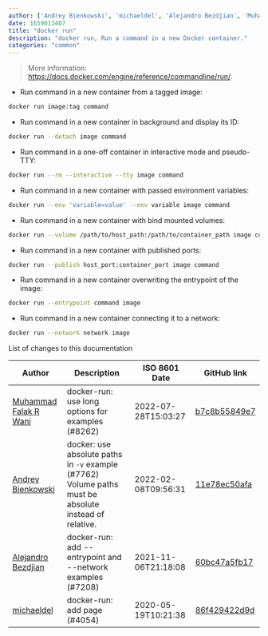 ```yaml
---
author: ['Andrey Bienkowski', 'michaeldel', 'Alejandro Bezdjian', 'Muhammad Falak R Wani']
date: 1659013407
title: "docker run"
description: "docker run, Run a command in a new Docker container."
categories: "common"
---
```

> More information: <https://docs.docker.com/engine/reference/commandline/run/>.

- Run command in a new container from a tagged image:

```bash
docker run image:tag command
```

- Run command in a new container in background and display its ID:

```bash
docker run --detach image command
```

- Run command in a one-off container in interactive mode and pseudo-TTY:

```bash
docker run --rm --interactive --tty image command
```

- Run command in a new container with passed environment variables:

```bash
docker run --env 'variable=value' --env variable image command
```

- Run command in a new container with bind mounted volumes:

```bash
docker run --volume /path/to/host_path:/path/to/container_path image command
```

- Run command in a new container with published ports:

```bash
docker run --publish host_port:container_port image command
```

- Run command in a new container overwriting the entrypoint of the image:

```bash
docker run --entrypoint command image
```

- Run command in a new container connecting it to a network:

```bash
docker run --network network image
```
List of changes to this documentation


Author | Description | ISO 8601 Date | GitHub link
------|-----|-----|-----
[Muhammad Falak R Wani](mailto:falakreyaz@gmail.com) | docker-run: use long options for examples (#8262) | 2022-07-28T15:03:27 | [b7c8b55849e7](https://github.com/tldr-pages/tldr/commit/b7c8b55849e7ace9394c375e6533a920682c0a78)
[Andrey Bienkowski](mailto:hexagonrecursion@gmail.com) | docker: use absolute paths in `-v` example (#7762) Volume paths must be absolute instead of relative. | 2022-02-08T09:56:31 | [11e78ec50afa](https://github.com/tldr-pages/tldr/commit/11e78ec50afa2424221e862ef8c08fb10d4c60d4)
[Alejandro Bezdjian](mailto:alebezdjian@gmail.com) | docker-run: add --entrypoint and --network examples (#7208) | 2021-11-06T21:18:08 | [60bc47a5fb17](https://github.com/tldr-pages/tldr/commit/60bc47a5fb175ce41c83bfc89402695f9f5f54fa)
[michaeldel](mailto:michaeldel@protonmail.com) | docker-run: add page (#4054) | 2020-05-19T10:21:38 | [86f429422d9d](https://github.com/tldr-pages/tldr/commit/86f429422d9dd854cffba29e0bef8fde237e388e)

